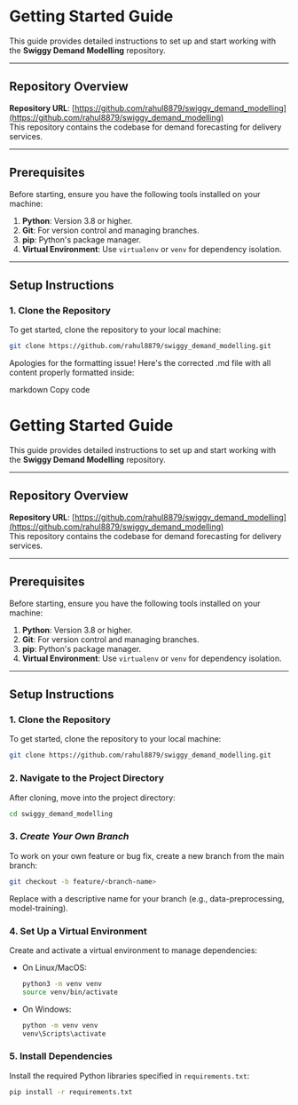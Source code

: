 # Getting Started Guide

This guide provides detailed instructions to set up and start working with the **Swiggy Demand Modelling** repository.

---

## **Repository Overview**

**Repository URL**: [https://github.com/rahul8879/swiggy_demand_modelling](https://github.com/rahul8879/swiggy_demand_modelling)  
This repository contains the codebase for demand forecasting for delivery services.

---

## **Prerequisites**

Before starting, ensure you have the following tools installed on your machine:

1. **Python**: Version 3.8 or higher.
2. **Git**: For version control and managing branches.
3. **pip**: Python's package manager.
4. **Virtual Environment**: Use `virtualenv` or `venv` for dependency isolation.

---

## **Setup Instructions**

### 1. **Clone the Repository**

To get started, clone the repository to your local machine:

```bash
git clone https://github.com/rahul8879/swiggy_demand_modelling.git
```

Apologies for the formatting issue! Here's the corrected .md file with all content properly formatted inside:

markdown
Copy code

# Getting Started Guide

This guide provides detailed instructions to set up and start working with the **Swiggy Demand Modelling** repository.

---

## **Repository Overview**

**Repository URL**: [https://github.com/rahul8879/swiggy_demand_modelling](https://github.com/rahul8879/swiggy_demand_modelling)  
This repository contains the codebase for demand forecasting for delivery services.

---

## **Prerequisites**

Before starting, ensure you have the following tools installed on your machine:

1. **Python**: Version 3.8 or higher.
2. **Git**: For version control and managing branches.
3. **pip**: Python's package manager.
4. **Virtual Environment**: Use `virtualenv` or `venv` for dependency isolation.

---

## **Setup Instructions**

### 1. **Clone the Repository**

To get started, clone the repository to your local machine:

```bash
git clone https://github.com/rahul8879/swiggy_demand_modelling.git
```

### 2. **Navigate to the Project Directory**

After cloning, move into the project directory:

```bash
cd swiggy_demand_modelling
```

### 3. **_Create Your Own Branch_**

To work on your own feature or bug fix, create a new branch from the main branch:

```bash
git checkout -b feature/<branch-name>
```

Replace <branch-name> with a descriptive name for your branch (e.g., data-preprocessing, model-training).

### 4. **Set Up a Virtual Environment**

Create and activate a virtual environment to manage dependencies:

- On Linux/MacOS:

  ```bash
  python3 -m venv venv
  source venv/bin/activate
  ```

- On Windows:

  ```bash
  python -m venv venv
  venv\Scripts\activate

  ```

### 5. **Install Dependencies**

Install the required Python libraries specified in `requirements.txt`:

```bash
pip install -r requirements.txt
```
